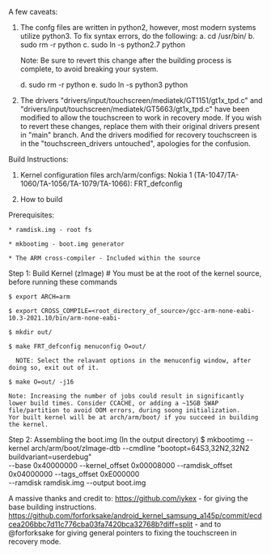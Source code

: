 A few caveats:

1. The confg files are written in python2, however, most modern systems utilize python3. To fix syntax errors, do the following:
   a. cd /usr/bin/
   b. sudo rm -r python
   c. sudo ln -s python2.7 python

   Note: Be sure to revert this change after the building process is complete, to avoid breaking your system.

   d. sudo rm -r python
   e. sudo ln -s python3 python

2. The drivers "drivers/input/touchscreen/mediatek/GT1151/gt1x_tpd.c" and "drivers/input/touchscreen/mediatek/GT5663/gt1x_tpd.c" have been modified to allow the touchscreen to work in recovery mode.
   If you wish to revert these changes, replace them with their original drivers present in "main" branch. And the drivers modified for recovery touchscreen is in the "touchscreen_drivers untouched", apologies for the confusion.

Build Instructions:

1. Kernel configuration files
   arch/arm/configs:
   Nokia 1 (TA-1047/TA-1060/TA-1056/TA-1079/TA-1066): FRT_defconfig

2. How to build

  Prerequisites:

    * ramdisk.img - root fs

    * mkbootimg - boot.img generator

    * The ARM cross-compiler - Included within the source

  Step 1: Build Kernel (zImage)
    # You must be at the root of the kernel source, before running these commands
    
    $ export ARCH=arm

    $ export CROSS_COMPILE=<root_directory_of_source>/gcc-arm-none-eabi-10.3-2021.10/bin/arm-none-eabi-

    $ mkdir out/
    
    $ make FRT_defconfig menuconfig O=out/
    
      NOTE: Select the relavant options in the menuconfig window, after  doing so, exit out of it.

    $ make O=out/ -j16

    Note: Increasing the number of jobs could result in significantly lower build times. Consider CCACHE, or adding a ~15GB SWAP file/partition to avoid OOM errors, during soong initialization.
    Yor built kernel will be at arch/arm/boot/ if you succeed in building the kernel.

  Step 2: Assembling the boot.img
    (In the output directory)
	$ mkbootimg --kernel arch/arm/boot/zImage-dtb --cmdline "bootopt=64S3,32N2,32N2 buildvariant=userdebug" \
	  --base 0x40000000 --kernel_offset 0x00008000 --ramdisk_offset 0x04000000 --tags_offset 0xE000000 \
	  --ramdisk ramdisk.img --output boot.img

A massive thanks and credit to:
https://github.com/iykex - for giving the base building instructions.
https://github.com/forforksake/android_kernel_samsung_a145p/commit/ecdcea206bbc7d11c776cba03fa7420bca32768b?diff=split - and to @forforksake for giving general pointers to fixing the touchscreen in recovery mode.
